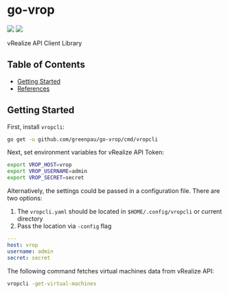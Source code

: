 # go-vrop

<a href="https://github.com/greenpau/go-vrop/actions/" target="_blank"><img src="https://github.com/greenpau/go-vrop/workflows/build/badge.svg?branch=main"></a>
<a href="https://pkg.go.dev/github.com/greenpau/go-vrop" target="_blank"><img src="https://img.shields.io/badge/godoc-reference-blue.svg"></a>

vRealize API Client Library

<!-- begin-markdown-toc -->
## Table of Contents

* [Getting Started](#getting-started)
* [References](#references)

<!-- end-markdown-toc -->

## Getting Started

First, install `vropcli`:

```bash
go get -u github.com/greenpau/go-vrop/cmd/vropcli
```

Next, set environment variables for vRealize API Token:

```bash
export VROP_HOST=vrop
export VROP_USERNAME=admin
export VROP_SECRET=secret
```

Alternatively, the settings could be passed in a configuration file. There are
two options:

1. The `vropcli.yaml` should be located in `$HOME/.config/vropcli` or current directory
2. Pass the location via `-config` flag

```yaml
---
host: vrop
username: admin
secret: secret
```

The following command fetches virtual machines data from vRealize API:

```bash
vropcli -get-virtual-machines
```
